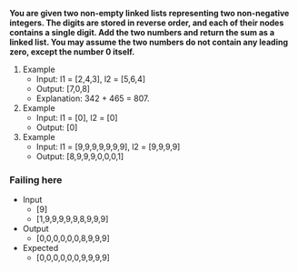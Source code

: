 
**You are given two non-empty linked lists representing two non-negative integers.
The digits are stored in reverse order, and each of their nodes contains a single digit. 
Add the two numbers and return the sum as a linked list.
You may assume the two numbers do not contain any leading zero, except the number 0 itself.**


1. Example
    - Input: l1 = [2,4,3], l2 = [5,6,4]
    - Output: [7,0,8]
    - Explanation: 342 + 465 = 807.
2. Example
    - Input: l1 = [0], l2 = [0]
    - Output: [0]
3. Example
    - Input: l1 = [9,9,9,9,9,9,9], l2 = [9,9,9,9]
    - Output: [8,9,9,9,0,0,0,1]


### Failing here <solution needs to be revisited>
- Input
  - [9]
  - [1,9,9,9,9,9,8,9,9,9]
- Output
  - [0,0,0,0,0,0,8,9,9,9]
- Expected
  - [0,0,0,0,0,0,9,9,9,9]
